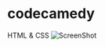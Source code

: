 # codecamedy
HTML & CSS
![ScreenShot](https://s3.amazonaws.com/codecademy-blog/assets/ae09140c.png)
